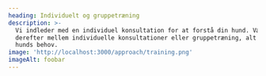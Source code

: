 ```yaml
---
heading: Individuelt og gruppetræning
description: >-
  Vi indleder med en individuel konsultation for at forstå din hund. Vælg
  derefter mellem individuelle konsultationer eller gruppetræning, alt efter din
  hunds behov.
image: 'http://localhost:3000/approach/training.png'
imageAlt: foobar
---
```


